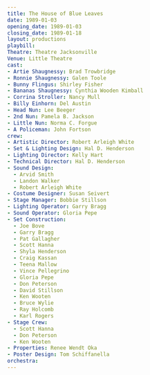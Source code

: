 ```yaml
---
title: The House of Blue Leaves
date: 1989-01-03
opening_date: 1989-01-03
closing_date: 1989-01-18
layout: productions
playbill:
Theatre: Theatre Jacksonville
Venue: Little Theatre
cast:
- Artie Shaugnessy: Brad Trowbridge
- Ronnie Shaugnessy: Galen Toole
- Bunny Flingus: Shirley Fisher
- Bananas Shaugnessy: Cynthia Wooden Kimball
- Corrina Stroller: Nancy Mull
- Billy Einhorn: Del Austin
- Head Nun: Lee Beeger
- 2nd Nun: Pamela B. Jackson
- Little Nun: Norma C. Forgue
- A Policeman: John Fortson
crew:
- Artistic Director: Robert Arleigh White
- Set & Lighting Design: Hal D. Henderson
- Lighting Director: Kelly Hart
- Technical Director: Hal D. Henderson
- Sound Design:
  - Arvid Smith
  - Landon Walker
  - Robert Arleigh White
- Costume Designer: Susan Seivert
- Stage Manager: Bobbie Stillson
- Lighting Operator: Garry Bragg
- Sound Operator: Gloria Pepe
- Set Construction:
  - Joe Bove
  - Garry Bragg
  - Pat Gallagher
  - Scott Hanna
  - Shyla Henderson
  - Craig Kassan
  - Teena Mallow
  - Vince Pellegrino
  - Gloria Pepe
  - Don Peterson
  - David Stillson
  - Ken Wooten
  - Bruce Wylie
  - Ray Holcomb
  - Karl Rogers
- Stage Crew:
  - Scott Hanna
  - Don Peterson
  - Ken Wooten
- Properties: Renee Wendt Oka
- Poster Design: Tom Schiffanella
orchestra:
---
```

